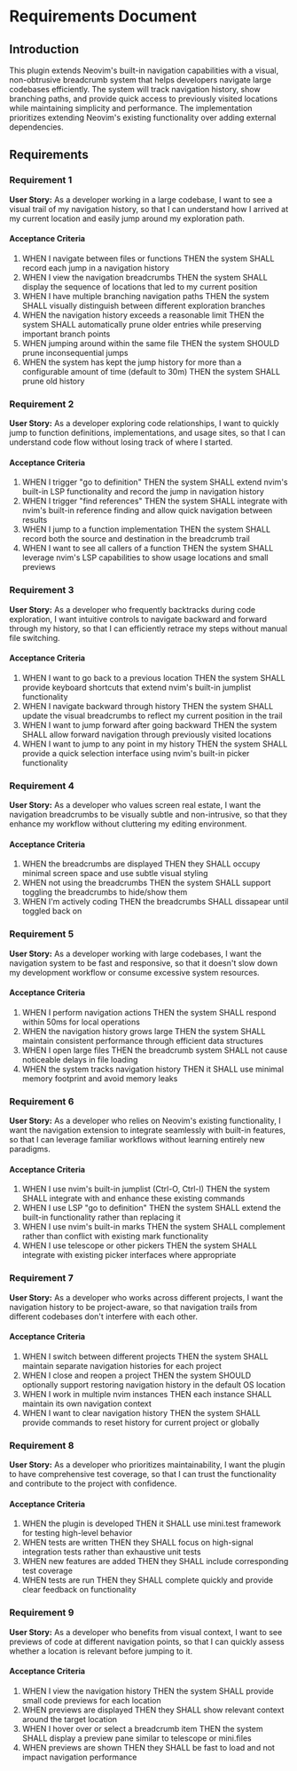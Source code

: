 # Requirements Document

## Introduction

This plugin extends Neovim's built-in navigation capabilities with a visual, non-obtrusive breadcrumb system that helps developers navigate large codebases efficiently. The system will track navigation history, show branching paths, and provide quick access to previously visited locations while maintaining simplicity and performance. The implementation prioritizes extending Neovim's existing functionality over adding external dependencies.

## Requirements

### Requirement 1

**User Story:** As a developer working in a large codebase, I want to see a visual trail of my navigation history, so that I can understand how I arrived at my current location and easily jump around my exploration path.

#### Acceptance Criteria

1. WHEN I navigate between files or functions THEN the system SHALL record each jump in a navigation history
2. WHEN I view the navigation breadcrumbs THEN the system SHALL display the sequence of locations that led to my current position
3. WHEN I have multiple branching navigation paths THEN the system SHALL visually distinguish between different exploration branches
4. WHEN the navigation history exceeds a reasonable limit THEN the system SHALL automatically prune older entries while preserving important branch points
5. WHEN jumping around within the same file THEN the system SHOULD prune inconsequential jumps
6. WHEN the system has kept the jump history for more than a configurable amount of time (default to 30m) THEN the system SHALL prune old history

### Requirement 2

**User Story:** As a developer exploring code relationships, I want to quickly jump to function definitions, implementations, and usage sites, so that I can understand code flow without losing track of where I started.

#### Acceptance Criteria

1. WHEN I trigger "go to definition" THEN the system SHALL extend nvim's built-in LSP functionality and record the jump in navigation history
2. WHEN I trigger "find references" THEN the system SHALL integrate with nvim's built-in reference finding and allow quick navigation between results
3. WHEN I jump to a function implementation THEN the system SHALL record both the source and destination in the breadcrumb trail
4. WHEN I want to see all callers of a function THEN the system SHALL leverage nvim's LSP capabilities to show usage locations and small previews

### Requirement 3

**User Story:** As a developer who frequently backtracks during code exploration, I want intuitive controls to navigate backward and forward through my history, so that I can efficiently retrace my steps without manual file switching.

#### Acceptance Criteria

1. WHEN I want to go back to a previous location THEN the system SHALL provide keyboard shortcuts that extend nvim's built-in jumplist functionality
2. WHEN I navigate backward through history THEN the system SHALL update the visual breadcrumbs to reflect my current position in the trail
3. WHEN I want to jump forward after going backward THEN the system SHALL allow forward navigation through previously visited locations
4. WHEN I want to jump to any point in my history THEN the system SHALL provide a quick selection interface using nvim's built-in picker functionality

### Requirement 4

**User Story:** As a developer who values screen real estate, I want the navigation breadcrumbs to be visually subtle and non-intrusive, so that they enhance my workflow without cluttering my editing environment.

#### Acceptance Criteria

1. WHEN the breadcrumbs are displayed THEN they SHALL occupy minimal screen space and use subtle visual styling
2. WHEN not using the breadcrumbs THEN the system SHALL support toggling the breadcrumbs to hide/show them
3. WHEN I'm actively coding THEN the breadcrumbs SHALL dissapear until toggled back on

### Requirement 5

**User Story:** As a developer working with large codebases, I want the navigation system to be fast and responsive, so that it doesn't slow down my development workflow or consume excessive system resources.

#### Acceptance Criteria

1. WHEN I perform navigation actions THEN the system SHALL respond within 50ms for local operations
2. WHEN the navigation history grows large THEN the system SHALL maintain consistent performance through efficient data structures
3. WHEN I open large files THEN the breadcrumb system SHALL not cause noticeable delays in file loading
4. WHEN the system tracks navigation history THEN it SHALL use minimal memory footprint and avoid memory leaks

### Requirement 6

**User Story:** As a developer who relies on Neovim's existing functionality, I want the navigation extension to integrate seamlessly with built-in features, so that I can leverage familiar workflows without learning entirely new paradigms.

#### Acceptance Criteria

1. WHEN I use nvim's built-in jumplist (Ctrl-O, Ctrl-I) THEN the system SHALL integrate with and enhance these existing commands
2. WHEN I use LSP "go to definition" THEN the system SHALL extend the built-in functionality rather than replacing it
3. WHEN I use nvim's built-in marks THEN the system SHALL complement rather than conflict with existing mark functionality
4. WHEN I use telescope or other pickers THEN the system SHALL integrate with existing picker interfaces where appropriate

### Requirement 7

**User Story:** As a developer who works across different projects, I want the navigation history to be project-aware, so that navigation trails from different codebases don't interfere with each other.

#### Acceptance Criteria

1. WHEN I switch between different projects THEN the system SHALL maintain separate navigation histories for each project
2. WHEN I close and reopen a project THEN the system SHOULD optionally support restoring navigation history in the default OS location
3. WHEN I work in multiple nvim instances THEN each instance SHALL maintain its own navigation context
4. WHEN I want to clear navigation history THEN the system SHALL provide commands to reset history for current project or globally

### Requirement 8

**User Story:** As a developer who prioritizes maintainability, I want the plugin to have comprehensive test coverage, so that I can trust the functionality and contribute to the project with confidence.

#### Acceptance Criteria

1. WHEN the plugin is developed THEN it SHALL use mini.test framework for testing high-level behavior
2. WHEN tests are written THEN they SHALL focus on high-signal integration tests rather than exhaustive unit tests
3. WHEN new features are added THEN they SHALL include corresponding test coverage
4. WHEN tests are run THEN they SHALL complete quickly and provide clear feedback on functionality

### Requirement 9

**User Story:** As a developer who benefits from visual context, I want to see previews of code at different navigation points, so that I can quickly assess whether a location is relevant before jumping to it.

#### Acceptance Criteria

1. WHEN I view the navigation history THEN the system SHALL provide small code previews for each location
2. WHEN previews are displayed THEN they SHALL show relevant context around the target location
3. WHEN I hover over or select a breadcrumb item THEN the system SHALL display a preview pane similar to telescope or mini.files
4. WHEN previews are shown THEN they SHALL be fast to load and not impact navigation performance